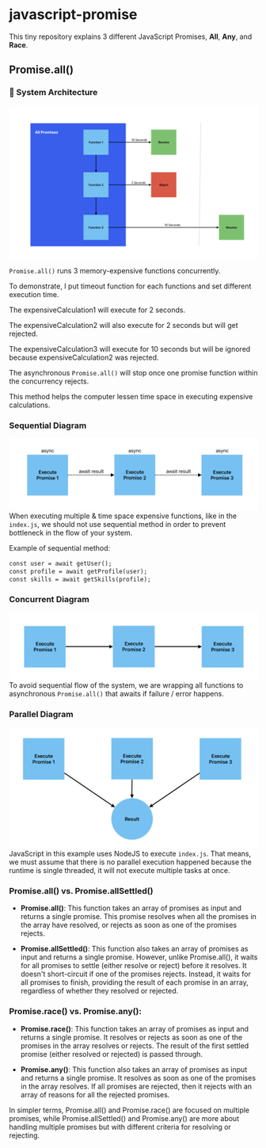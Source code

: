 # javascript-promise

This tiny repository explains 3 different JavaScript Promises, **All**, **Any**, and **Race**.

## Promise.all()

### 🧱 System Architecture
![JavaScript Promise All](graphics/system-architecture-graphic.png)

`Promise.all()` runs 3 memory-expensive functions concurrently.

To demonstrate, I put timeout function for each functions and set different execution time.

The expensiveCalculation1 will execute for 2 seconds.

The expensiveCalculation2 will also execute for 2 seconds but will get rejected.

The expensiveCalculation3 will execute for 10 seconds but will be ignored because expensiveCalculation2 was rejected.

The asynchronous `Promise.all()` will stop once one promise function within the concurrency rejects.

This method helps the computer lessen time space in executing expensive calculations.

### Sequential Diagram
![Sequential Diagram](graphics/sequential-diagram-graphic.png)
When executing multiple & time space expensive functions, like in the `index.js`, we should not use sequential method in order to prevent bottleneck in the flow of your system.

Example of sequential method:

```
const user = await getUser();
const profile = await getProfile(user);
const skills = await getSkills(profile);
```

### Concurrent Diagram
![Concurrent Diagram](graphics/concurrent-diagram-graphic.png)
To avoid sequential flow of the system, we are wrapping all functions to asynchronous `Promise.all()` that awaits if failure / error happens.

### Parallel Diagram
![Parallel Diagram](graphics/parallel-diagram-graphic.png)
JavaScript in this example uses NodeJS to execute `index.js`. That means, we must assume that there is no parallel execution happened because the runtime is single threaded, it will not execute multiple tasks at once.

### **Promise.all() vs. Promise.allSettled()**

- **Promise.all()**: This function takes an array of promises as input and returns a single promise. This promise resolves when all the promises in the array have resolved, or rejects as soon as one of the promises rejects.

- **Promise.allSettled()**: This function also takes an array of promises as input and returns a single promise. However, unlike Promise.all(), it waits for all promises to settle (either resolve or reject) before it resolves. It doesn't short-circuit if one of the promises rejects. Instead, it waits for all promises to finish, providing the result of each promise in an array, regardless of whether they resolved or rejected.

### **Promise.race() vs. Promise.any()**:

- **Promise.race()**: This function takes an array of promises as input and returns a single promise. It resolves or rejects as soon as one of the promises in the array resolves or rejects. The result of the first settled promise (either resolved or rejected) is passed through.

- **Promise.any()**: This function also takes an array of promises as input and returns a single promise. It resolves as soon as one of the promises in the array resolves. If all promises are rejected, then it rejects with an array of reasons for all the rejected promises.

In simpler terms, Promise.all() and Promise.race() are focused on multiple promises, while Promise.allSettled() and Promise.any() are more about handling multiple promises but with different criteria for resolving or rejecting.